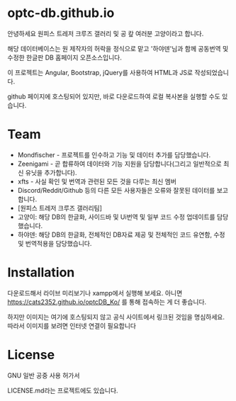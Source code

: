 # optc-db.github.io

안녕하세요 원피스 트레저 크루즈 갤러리 및 공 캎 여러분 고양이라고 합니다.

해당 데이터베이스는 원 제작자의 허락을 정식으로 맡고 '하야덴'님과 함께 공동번역 및 수정한 한글판 DB 홈페이지 오픈소스입니다.

이 프로젝트는 Angular, Bootstrap, jQuery를 사용하여 HTML과 JS로 작성되었습니다.

github 페이지에 호스팅되어 있지만, 바로 다운로드하여 로컬 복사본을 실행할 수도 있습니다.

# Team

* Mondfischer - 프로젝트를 인수하고 기능 및 데이터 추가를 담당했습니다.
* Zeenigami - 곧 합류하여 데이터와 기능 지원을 담당합니다(그리고 일반적으로 최신 유닛을 추가합니다).
* xfts - 사실 확인 및 번역과 관련된 모든 것을 다루는 최신 멤버
* Discord/Reddit/Github 등의 다른 모든 사용자들은 오류와 잘못된 데이터를 보고합니다.
* [원피스 트레저 크루즈 갤러리팀]
* 고양이: 해당 DB의 한글화, 사이드바 및 Ui번역 및 일부 코드 수정 업데이트를 담당했습니다.
* 하야덴: 해당 DB의 한글화, 전체적인 DB자료 제공 및 전체적인 코드 유연함, 수정 및 번역적용을 담당했습니다.

# Installation

다운로드해서 라이브 미리보기나 xampp에서 실행해 보세요. 아니면 https://cats2352.github.io/optcDB_Ko/ 를 통해 접속하는 게 더 좋습니다.

하지만 이미지는 여기에 호스팅되지 않고 공식 사이트에서 링크된 것임을 명심하세요. 따라서 이미지를 보려면 인터넷 연결이 필요합니다
 
# License
 
 GNU 일반 공중 사용 허가서
 
 LICENSE.md라는 프로젝트에도 있습니다.
